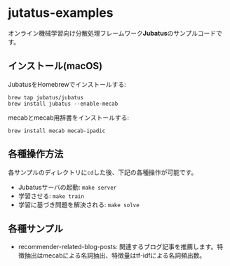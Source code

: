 # jutatus-examples

オンライン機械学習向け分散処理フレームワーク**Jubatus**のサンプルコードです。

## インストール(macOS)

JubatusをHomebrewでインストールする:

```
brew tap jubatus/jubatus
brew install jubatus --enable-mecab
```

mecabとmecab用辞書をインストールする:

```
brew install mecab mecab-ipadic
```

## 各種操作方法

各サンプルのディレクトリに`cd`した後、下記の各種操作が可能です。

* Jubatusサーバの起動: `make server`
* 学習させる: `make train`
* 学習に基づき問題を解決される: `make solve`

## 各種サンプル

* recommender-related-blog-posts: 関連するブログ記事を推薦します。特徴抽出はmecabによる名詞抽出、特徴量はtf-idfによる名詞頻出数。

